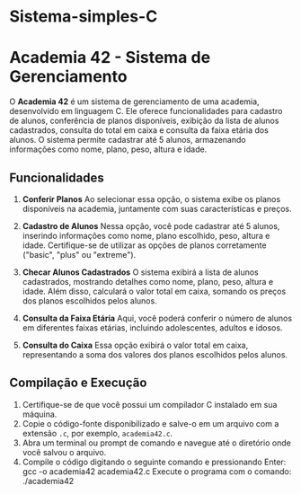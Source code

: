 # Sistema-simples-C

<h1>Academia 42 - Sistema de Gerenciamento</h1>

O **Academia 42** é um sistema de gerenciamento de uma academia, desenvolvido em linguagem C. Ele oferece funcionalidades para cadastro de alunos, conferência de planos disponíveis, exibição da lista de alunos cadastrados, consulta do total em caixa e consulta da faixa etária dos alunos. O sistema permite cadastrar até 5 alunos, armazenando informações como nome, plano, peso, altura e idade.

## Funcionalidades

1. **Conferir Planos**
   Ao selecionar essa opção, o sistema exibe os planos disponíveis na academia, juntamente com suas características e preços.

2. **Cadastro de Alunos**
   Nessa opção, você pode cadastrar até 5 alunos, inserindo informações como nome, plano escolhido, peso, altura e idade. Certifique-se de utilizar as opções de planos corretamente ("basic", "plus" ou "extreme").

3. **Checar Alunos Cadastrados**
   O sistema exibirá a lista de alunos cadastrados, mostrando detalhes como nome, plano, peso, altura e idade. Além disso, calculará o valor total em caixa, somando os preços dos planos escolhidos pelos alunos.

4. **Consulta da Faixa Etária**
   Aqui, você poderá conferir o número de alunos em diferentes faixas etárias, incluindo adolescentes, adultos e idosos.

5. **Consulta do Caixa**
   Essa opção exibirá o valor total em caixa, representando a soma dos valores dos planos escolhidos pelos alunos.

## Compilação e Execução

1. Certifique-se de que você possui um compilador C instalado em sua máquina.
2. Copie o código-fonte disponibilizado e salve-o em um arquivo com a extensão `.c`, por exemplo, `academia42.c`.
3. Abra um terminal ou prompt de comando e navegue até o diretório onde você salvou o arquivo.
4. Compile o código digitando o seguinte comando e pressionando Enter:
gcc -o academia42 academia42.c
Execute o programa com o comando:
./academia42
